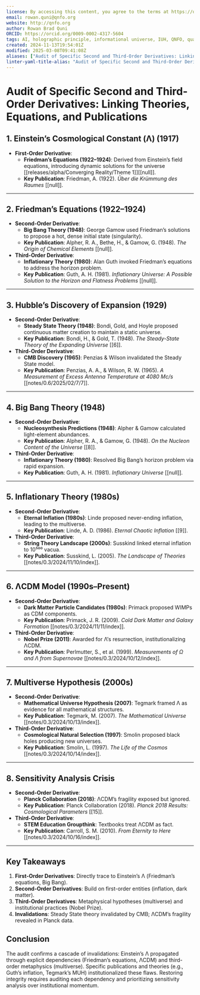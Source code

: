 ```yaml
---
license: By accessing this content, you agree to the terms at https://qnfo.org/LICENSE
email: rowan.quni@qnfo.org
website: http://qnfo.org
author: Rowan Brad Quni
ORCID: https://orcid.org/0009-0002-4317-5604
tags: AI, holographic principle, informational universe, IUH, QNFO, quantum
created: 2024-11-13T19:54:01Z
modified: 2025-03-08T09:41:08Z
aliases: ["Audit of Specific Second and Third-Order Derivatives: Linking Theories, Equations, and Publications"]
linter-yaml-title-alias: "Audit of Specific Second and Third-Order Derivatives: Linking Theories, Equations, and Publications"
---
```


# Audit of Specific Second and Third-Order Derivatives: Linking Theories, Equations, and Publications

## **1. Einstein’s Cosmological Constant (Λ) (1917)**

- **First-Order Derivative**:
  - **Friedman’s Equations (1922–1924)**: Derived from Einstein’s field equations, introducing dynamic solutions for the universe [[releases/alpha/Converging Reality/Theme 1]][[null]].
  - **Key Publication**: Friedman, A. (1922). *Über die Krümmung des Raumes* [[null]].

---

## **2. Friedman’s Equations (1922–1924)**

- **Second-Order Derivative**:
  - **Big Bang Theory (1948)**: George Gamow used Friedman’s solutions to propose a hot, dense initial state (singularity).
  - **Key Publication**: Alpher, R. A., Bethe, H., & Gamow, G. (1948). *The Origin of Chemical Elements* [[null]].
- **Third-Order Derivative**:
  - **Inflationary Theory (1980)**: Alan Guth invoked Friedman’s equations to address the horizon problem.
  - **Key Publication**: Guth, A. H. (1981). *Inflationary Universe: A Possible Solution to the Horizon and Flatness Problems* [[null]].

---

## **3. Hubble’s Discovery of Expansion (1929)**

- **Second-Order Derivative**:
  - **Steady State Theory (1948)**: Bondi, Gold, and Hoyle proposed continuous matter creation to maintain a static universe.
  - **Key Publication**: Bondi, H., & Gold, T. (1948). *The Steady-State Theory of the Expanding Universe* [[6]].
- **Third-Order Derivative**:
  - **CMB Discovery (1965)**: Penzias & Wilson invalidated the Steady State model.
  - **Key Publication**: Penzias, A. A., & Wilson, R. W. (1965). *A Measurement of Excess Antenna Temperature at 4080 Mc/s* [[notes/0.6/2025/02/7/7]].

---

## **4. Big Bang Theory (1948)**

- **Second-Order Derivative**:
  - **Nucleosynthesis Predictions (1948)**: Alpher & Gamow calculated light-element abundances.
  - **Key Publication**: Alpher, R. A., & Gamow, G. (1948). *On the Nucleon Content of the Universe* [[8]].
- **Third-Order Derivative**:
  - **Inflationary Theory (1980)**: Resolved Big Bang’s horizon problem via rapid expansion.
  - **Key Publication**: Guth, A. H. (1981). *Inflationary Universe* [[null]].

---

## **5. Inflationary Theory (1980s)**

- **Second-Order Derivative**:
  - **Eternal Inflation (1980s)**: Linde proposed never-ending inflation, leading to the multiverse.
  - **Key Publication**: Linde, A. D. (1986). *Eternal Chaotic Inflation* [[9]].
- **Third-Order Derivative**:
  - **String Theory Landscape (2000s)**: Susskind linked eternal inflation to 10⁵⁰⁰ vacua.
  - **Key Publication**: Susskind, L. (2005). *The Landscape of Theories* [[notes/0.3/2024/11/10/index]].

---

## **6. ΛCDM Model (1990s–Present)**

- **Second-Order Derivative**:
  - **Dark Matter Particle Candidates (1980s)**: Primack proposed WIMPs as CDM components.
  - **Key Publication**: Primack, J. R. (2009). *Cold Dark Matter and Galaxy Formation* [[notes/0.3/2024/11/11/index]].
- **Third-Order Derivative**:
  - **Nobel Prize (2011)**: Awarded for Λ’s resurrection, institutionalizing ΛCDM.
  - **Key Publication**: Perlmutter, S., et al. (1999). *Measurements of Ω and Λ from Supernovae* [[notes/0.3/2024/10/12/index]].

---

## **7. Multiverse Hypothesis (2000s)**

- **Second-Order Derivative**:
  - **Mathematical Universe Hypothesis (2007)**: Tegmark framed Λ as evidence for all mathematical structures.
  - **Key Publication**: Tegmark, M. (2007). *The Mathematical Universe* [[notes/0.3/2024/10/13/index]].
- **Third-Order Derivative**:
  - **Cosmological Natural Selection (1997)**: Smolin proposed black holes producing new universes.
  - **Key Publication**: Smolin, L. (1997). *The Life of the Cosmos* [[notes/0.3/2024/10/14/index]].

---

## **8. Sensitivity Analysis Crisis**

- **Second-Order Derivative**:
  - **Planck Collaboration (2018)**: ΛCDM’s fragility exposed but ignored.
  - **Key Publication**: Planck Collaboration (2018). *Planck 2018 Results: Cosmological Parameters* [[15]].
- **Third-Order Derivative**:
  - **STEM Education Groupthink**: Textbooks treat ΛCDM as fact.
  - **Key Publication**: Carroll, S. M. (2010). *From Eternity to Here* [[notes/0.3/2024/10/16/index]].

---

## **Key Takeaways**

1. **First-Order Derivatives**: Directly trace to Einstein’s Λ (Friedman’s equations, Big Bang).
2. **Second-Order Derivatives**: Build on first-order entities (inflation, dark matter).
3. **Third-Order Derivatives**: Metaphysical hypotheses (multiverse) and institutional practices (Nobel Prize).
4. **Invalidations**: Steady State theory invalidated by CMB; ΛCDM’s fragility revealed in Planck data.

## **Conclusion**

The audit confirms a cascade of invalidations: Einstein’s Λ propagated through explicit dependencies (Friedman’s equations, ΛCDM) and third-order metaphysics (multiverse). Specific publications and theories (e.g., Guth’s inflation, Tegmark’s MUH) institutionalized these flaws. Restoring integrity requires auditing each dependency and prioritizing sensitivity analysis over institutional momentum.
